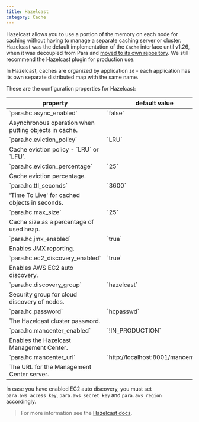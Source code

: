 ```yaml
---
title: Hazelcast
category: Cache
---
```


Hazelcast allows you to use a portion of the memory on each node for caching without having to manage a separate
caching server or cluster. Hazelcast was the default implementation of the `Cache` interface until v1.26, when it
was decoupled from Para and [moved to its own repository](https://github.com/Erudika/para-cache-hazelcast). We still
recommend the Hazelcast plugin for production use.

In Hazelcast, caches are organized by application `id` - each application has its own separate distributed map
with the same name.

These are the configuration properties for Hazelcast:

<table class="table table-striped">
	<thead>
		<tr>
			<th>property</th>
			<th>default value</th>
		</tr>
	</thead>
	<tbody>
		<tr><td>`para.hc.async_enabled`</td><td>`false`</td></tr>
		<tr><td>Asynchronous operation when putting objects in cache.</td></tr>
		<tr><td>`para.hc.eviction_policy`</td><td>`LRU`</td></tr>
		<tr><td>Cache eviction policy - `LRU` or `LFU`. </td></tr>
		<tr><td>`para.hc.eviction_percentage`</td><td>`25`</td></tr>
		<tr><td>Cache eviction percentage. </td></tr>
		<tr><td>`para.hc.ttl_seconds`</td><td>`3600`</td></tr>
		<tr><td>'Time To Live' for cached objects in seconds. </td></tr>
		<tr><td>`para.hc.max_size`</td><td>`25`</td></tr>
		<tr><td>Cache size as a percentage of used heap. </td></tr>
		<tr><td>`para.hc.jmx_enabled`</td><td>`true`</td></tr>
		<tr><td>Enables JMX reporting. </td></tr>
		<tr><td>`para.hc.ec2_discovery_enabled`</td><td>`true`</td></tr>
		<tr><td>Enables AWS EC2 auto discovery. </td></tr>
		<tr><td>`para.hc.discovery_group`</td><td>`hazelcast`</td></tr>
		<tr><td>Security group for cloud discovery of nodes. </td></tr>
		<tr><td>`para.hc.password`</td><td>`hcpasswd`</td></tr>
		<tr><td>The Hazelcast cluster password. </td></tr>
		<tr><td>`para.hc.mancenter_enabled`</td><td>`!IN_PRODUCTION`</td></tr>
		<tr><td>Enables the Hazelcast Management Center. </td></tr>
		<tr><td>`para.hc.mancenter_url`</td><td>`http://localhost:8001/mancenter`</td></tr>
		<tr><td>The URL for the Management Center server. </td></tr>
	</tbody>
</table>

In case you have enabled EC2 auto discovery, you must set `para.aws_access_key`,
`para.aws_secret_key` and `para.aws_region` accordingly.

> For more information see the [Hazelcast docs](http://www.hazelcast.org/docs/latest/manual/html-single).
